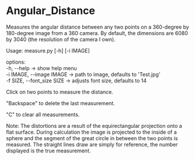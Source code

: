 # Angular_Distance

Measures the angular distance between any two points on a 360-degree by 180-degree image from a 360 camera. By default, the dimensions are 6080 by 3040 (the resolution of the camera I own).  

Usage: measure.py [-h] [-i IMAGE]  

options:  
	-h, --help               -> show help menu  
	-i IMAGE, --image IMAGE  -> path to image, defaults to 'Test.jpg'  
 	-f SIZE, --font_size SIZE -> adjusts font size, defaults to 14

Click on two points to measure the distance. 

"Backspace" to delete the last measurement. 

"C" to clear all measurements.

Note: The distortions are a result of the equirectangular projection onto a flat surface. During calculation the image is projected to the inside of a sphere and the segment of the great circle in between the two points is measured. The straight lines draw are simply for reference, the number displayed is the true measurement.
